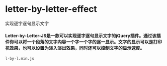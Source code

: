 # letter-by-letter-effect
实现逐字逐句显示文字
#### Letter-by-Letter-JS是一款可以实现逐字逐句显示文字的jQuery插件。通过该插件你可以将一个段落的文字内容一个字一个字的逐一显示。文字的显示可以是打印机效果，也可以设置为淡入淡出效果，同时还可以控制文字的显示速度。
``` l-by-l.min.js ```
